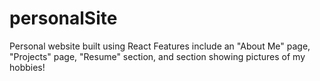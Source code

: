 # personalSite
Personal website built using React
Features include an "About Me" page, "Projects" page, "Resume" section, and section showing pictures of my hobbies! 
